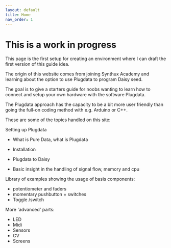 ```yaml
---
layout: default
title: Home
nav_order: 1
---
```

# This is a work in progress

This page is the first setup for creating an environment where I can draft the first version of this guide idea.

The origin of this website comes from joining Synthux Academy and learning about the option to use Plugdata to program Daisy seed.

The goal is to give a starters guide for noobs wanting to learn how to connect and setup your own hardware with the software Plugdata.

The Plugdata approach has the capacity to be a bit more user friendly than going the full-on coding method with e.g. Arduino or C++.

These are some of the topics handled on this site:

Setting up Plugdata
* What is Pure Data, what is Plugdata
* Installation
* Plugdata to Daisy

* Basic insight in the handling of signal flow, memory and cpu

Library of examples showing the usage of basis components:
* potentiometer and faders
* momentary pushbutton = switches
* Toggle /switch

More 'advanced' parts:
* LED
* Midi
* Sensors
* CV
* Screens
 

